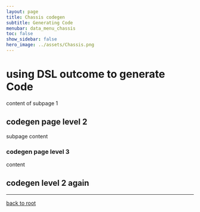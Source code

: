 ```yaml
---
layout: page
title: Chassis codegen
subtitle: Generating Code
menubar: data_menu_chassis
toc: false
show_sidebar: false
hero_image: ../assets/Chassis.png
---
```

# using DSL outcome to generate Code

content of subpage 1

## codegen page level 2

subpage content

### codegen page level 3

content

## codegen level 2 again

<hr/>

[back to root](..)
